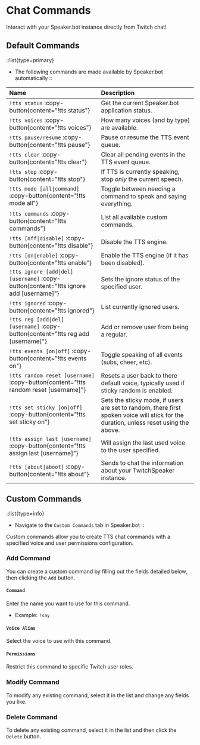 # Chat Commands

Interact with your Speaker.bot instance directly from Twitch chat!

## Default Commands

::list{type=primary}
- The following commands are made available by Speaker.bot automatically
::

Name | Description
:----|:------------
`!tts status` :copy-button{content="!tts status"} | Get the current Speaker.bot application status.
`!tts voices` :copy-button{content="!tts voices"} | How many voices (and by type) are available.
`!tts pause/resume` :copy-button{content="!tts pause"} | Pause or resume the TTS event queue.
`!tts clear` :copy-button{content="!tts clear"} | Clear all pending events in the TTS event queue.
`!tts stop` :copy-button{content="!tts stop"} | If TTS is currently speaking, stop *only* the current speech.
`!tts mode [all\|command]` :copy-button{content="!tts mode all"} | Toggle between needing a command to speak and saying everything.
`!tts commands` :copy-button{content="!tts commands"} | List all available custom commands.
`!tts [off\|disable]` :copy-button{content="!tts disable"} | Disable the TTS engine.
`!tts [on\|enable]` :copy-button{content="!tts enable"} | Enable the TTS engine (if it has been disabled).
`!tts ignore [add\|del] [username]` :copy-button{content="!tts ignore add [username]"} | Sets the ignore status of the specified user.
`!tts ignored` :copy-button{content="!tts ignored"} | List currently ignored users.
`!tts reg [add\|del] [username]` :copy-button{content="!tts reg add [username]"} | Add or remove user from being a regular.
`!tts events [on\|off]` :copy-button{content="!tts events on"} | Toggle speaking of all events (subs, cheer, etc).
`!tts random reset [username]` :copy-button{content="!tts random reset [username]"} | Resets a user back to there default voice, typically used if sticky random is enabled.
`!tts set sticky [on\|off]` :copy-button{content="!tts set sticky on"} | Sets the sticky mode, if users are set to random, there first spoken voice will stick for the duration, unless reset using the above.
`!tts assign last [username]` :copy-button{content="!tts assign last [username]"} | Will assign the last used voice to the user specified.
`!tts [about\|aboot]` :copy-button{content="!tts about"} | Sends to chat the information about your TwitchSpeaker instance.

## Custom Commands

::list{type=info}
- Navigate to the `Custom Commands` tab in Speaker.bot
::

Custom commands allow you to create TTS chat commands with a specified voice and user permissions configuration.

### Add Command
You can create a custom command by filling out the fields detailed below, then clicking the `Add` button.

#### `Command`
Enter the name you want to use for this command.
- Example: `!say`

#### `Voice Alias`
Select the voice to use with this command.

#### `Permissions`
Restrict this command to specific Twitch user roles.

### Modify Command
To modify any existing command, select it in the list and change any fields you like.

### Delete Command
To delete any existing command, select it in the list and then click the `Delete` button.